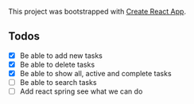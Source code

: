 This project was bootstrapped with [Create React App](https://github.com/facebook/create-react-app).

## Todos

- [x] Be able to add new tasks
- [x] Be able to delete tasks
- [x] Be able to show all, active and complete tasks
- [ ] Be able to search tasks
- [ ] Add react spring see what we can do